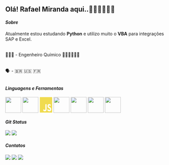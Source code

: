 ## Olá! Rafael Miranda aqui..🖐🏼🖐🏼🖐🏼
<div>
<h4><i>Sobre</i></h4>
Atualmente estou estudando <b>Python</b> e utilizo muito o <b>VBA</b> para integrações SAP e Excel.
<h6></h6>
👨🏼‍🎓 - Engenheiro Químico 👷🏼‍♂️👨🏼‍🔬
<h6></h6>
🗣 - 🇧🇷 🇺🇸 🇫🇷  
<h6></h6>
<h4><i>Linguagens e Ferramentas</i></h4>
<div style="diplay: inline_blocks">
  <img align="center" height="50" width="50" src="https://cdn.jsdelivr.net/gh/devicons/devicon/icons/html5/html5-original-wordmark.svg"/>
  <img align="center" height="50" width="50" src="https://cdn.jsdelivr.net/gh/devicons/devicon/icons/css3/css3-original-wordmark.svg"/>
  <img align="center" height="50" width="40" src="https://raw.githubusercontent.com/devicons/devicon/master/icons/javascript/javascript-plain.svg"/>
  <img align="center" height="50" width="50" src="https://cdn.jsdelivr.net/gh/devicons/devicon/icons/python/python-original-wordmark.svg"/>
  <img align="center" height="50" width="50" src="https://cdn.jsdelivr.net/gh/devicons/devicon/icons/jupyter/jupyter-original-wordmark.svg"/>
  <img align="center" height="50" width="50" src="https://cdn.jsdelivr.net/gh/devicons/devicon/icons/visualstudio/visualstudio-plain.svg"/>
  <img align="center" height="50" width="50" src="https://cdn.jsdelivr.net/gh/devicons/devicon/icons/pycharm/pycharm-original-wordmark.svg" />
</div>
<h4><i>Git Status</i></h4>
<div>
<img height="150em" src="https://github-readme-stats.vercel.app/api?username=rafa84&show_icons=true&theme=gotham&include_all_commits=true&count_private=true">
<img height="150em" src="https://github-readme-stats.vercel.app/api/top-langs/?username=rafa84&layout=compact&langs_count=20&theme=gotham">  
</div>
  <h4><i>Contatos</i></h4>
  <div>
  <a href = "mailto:rafael.mirandaeq@gmail.com"><img align="center" img src="https://upload.wikimedia.org/wikipedia/commons/thumb/7/7e/Gmail_icon_%282020%29.svg/512px-Gmail_icon_%282020%29.svg.png" target="_Blank" height="30"></a>
  <a href = "https://www.linkedin.com/in/miranda-rafael" target="_blank"><img align="center" img src="https://cdn.jsdelivr.net/gh/devicons/devicon/icons/linkedin/linkedin-original.svg" target="_blank" height="30"></a> 
  <a href = "https://www.kaggle.com/rafa84miranda"><img align="center" img src="https://www.vectorlogo.zone/logos/kaggle/kaggle-icon.svg" target="_blank" height="30"></a>
</div>
